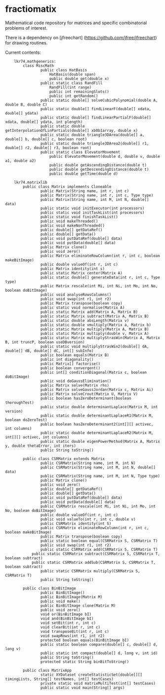 # fractiomatix
Mathematical code repository for matrices and specific combinatorial problems of interest.

There is a dependency on [jfreechart] (https://github.com/jfree/jfreechart) for drawing routines.

Current contents:

		lkr74.mathgenerics:
  			class MiscMath
    				public class HatBasis
      					HatBasis(double span)
      					public double get(double x)
    				public static class RandFill
    					RandFill(int range)
      					public int remainingSlots()
      					public int getRandom()
    				public static double[] solveCubicPolynomial(double A, double B, double C)
    				public static double[] findLinearF(double[] xdata, double[] ydata)
    				public static double[] findLinearPartialF(double[] xdata, double[] ydata, int plength)
    				public static double getInterpolationOfLinPartials(double[] xb0b1array, double x)
    				public static double triangle3DArea(double[] a, double[] b, double[] c, boolean root)
  				 	public static double triangle3DArea2(double[] r1, double[] r2, double[] r3, boolean root)
    				public static class ElevatorMovement
      					public ElevatorMovement(double d, double v, double a1, double a2)
      					public double getAscendingDistance(double t)
      					public double getDescendingDistance(double t)
      					public double getTime(double d)
  
		lkr74.matrixlib
  			public class Matrix implements Cloneable
    				public Matrix(String name, int r, int c)
    				public Matrix(String name, int r, int c, Type type)
    				public Matrix(String name, int M, int N, double[] data)
    				public static void initExecutor(int processors)
    				public static void initTaskList(int processors)
    				public static void finishTaskList() 
    				public void makeThreaded()
    				public void makeNonThreaded()
    				public double[] getDataRef()
    				public double[] getData()
    				public void putDataRef(double[] data)
    				public void putData(double[] data) 
    				public Matrix clone()
    				public void zero()
    				public Matrix eliminateRowColumn(int r, int c, boolean makeBitImage)
    				public double valueOf(int r, int c) 
    				public Matrix identity(int s)
    				public static Matrix center(Matrix A)
    				public static double[] generateData(int r, int c, Type type)
    				public Matrix rescale(int Mi, int Ni, int Mo, int No, boolean doBitImage)
    				public void analyseRowsColumns()
    				public void swap(int r1, int r2)
    				public Matrix transpose(boolean copy)
    				public static void normalise(Matrix A)
    				public static Matrix add(Matrix A, Matrix B)
    				public static Matrix subtract(Matrix A, Matrix B)
    				public static double absLength(Matrix v)
    				public static double vmultiply(Matrix a, Matrix b)
    				public static Matrix multiply(Matrix A, Matrix B)
    				public static Matrix multiply(double v, Matrix A)
    				public static Matrix multiplyStrasWin(Matrix A, Matrix B, int truncP, boolean useDBversion)
    				public static void multiplyStrasWin2(double[] dA, double[] dB, double[] dC, int[] subInfo)
    				public boolean equals(Matrix B)
    				public int diagonality()
    				public Matrix[] factorise()
    				public boolean convergent()
    				public int[] conditionDiagonal(Matrix c, boolean doBitImage)
    				public void doGaussElimination()
    				public Matrix solve(Matrix rhs)
    				public Matrix solveGaussJordan(Matrix c, Matrix Ai)
    				public Matrix solveCrout(Matrix U, Matrix V)
    				public boolean hasZeroDeterminant(boolean thoroughTest)
    				public static double determinantLaplace(Matrix M, int version)
    				public static double determinantLaplaceR1(Matrix M, boolean doZeroTest)
    				public boolean hasZeroDeterminant2(int[][] activec, int columns)
    				public static double determinantLaplaceR2(Matrix M, int[][] activec, int columns)
    				public static double eigenPowerMethod(Matrix A, Matrix y, double thetaError, int iters)
    				public String toString()

  			public class CSRMatrix extends Matrix
    				public CSRMatrix(String name, int M, int N)
    				public CSRMatrix(String name, int M, int N, double[] data)
    				public CSRMatrix(String name, int M, int N, Type type)
    				public Matrix clone()
    				public void zero()
    				public double[] getDataRef()
    				public double[] getData()
    				public void putDataRef(double[] data)
    				public void putData(double[] data)
    				public CSRMatrix rescale(int Mi, int Ni, int Mo, int No, boolean doBitImage)
    				public double valueOf(int r, int c)
    				public void valueTo(int r, int c, double v)
    				public CSRMatrix identity(int S)
    				public CSRMatrix eliminateRowColumn(int r, int c, boolean makeBitImage)
    				public Matrix transpose(boolean copy)
    				public static boolean equal(CSRMatrix S, CSRMatrix T)
    				public void swap(int r1, int r2)
    				public static CSRMatrix add(CSRMatrix S, CSRMatrix T)	
  				public static CSRMatrix subtract(CSRMatrix S, CSRMatrix T, boolean subtract)
  				public static CSRMatrix addSub(CSRMatrix S, CSRMatrix T, boolean subtract)
    				public static CSRMatrix multiply(CSRMatrix S, CSRMatrix T)
    				public String toString()
    
  			public class BinBitImage
    				public BinBitImage()
    				public BinBitImage(Matrix M)
    				public void make()
    				public BinBitImage clone(Matrix M)
    				public void zero()
    				void or(BinBitImage bI)
    				void and(BinBitImage bI)
    				void setBit(int r, int c) 
    				void clearBit(int r, int c)
    				void transposeBit(int r, int c) 
    				void swapRows(int r1, int r2)
    				protected boolean equals(BinBitImage bI)
    				public static boolean compare(double[] c, double[] d, long v)
    				public static int compact(double[] d, long v, int id)
    				public String toString()
    				protected static String binBitToString()
    
  			public class MatrixApp
    				static XYDataset createStatisticSet(double[][] timingLists, String[] testNames, int[] testCases)
    				private static void matrixMultiTest(int[] testCases)
    				public static void main(String[] args)
